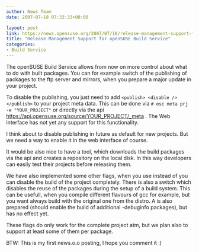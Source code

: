 ```yaml
---
author: News Team
date: 2007-07-18 07:33:33+00:00

layout: post
link: https://news.opensuse.org/2007/07/18/release-management-support-for-opensuse-build-service/
title: "Release Management Support for openSUSE Build Service"
categories:
- Build Service
---
```

The openSUSE Build Service allows from now on more control about what to do with built packages. You can for example switch of the publishing of packages to the ftp server and mirrors, when you prepare a major update in your project.

<!-- more -->
To disable the publishing, you just need to add
`
<publish>
<disable />
</publish>
`
to your project meta data. This can be done via `# osc meta prj -e "YOUR_PROJECT"` or directly via the api https://api.opensuse.org/source/YOUR_PROJECT/_meta . The Web interface has not yet any support for this functionality.

I think about to disable publishing in future as default for new projects. But we need a way to enable it in the web interface of course.

It would be also nice to have a tool, which downloads the build packages via the api and creates a repository on the local disk. In this way developers can easily test their projects before releasing them.

We have also implemented some other flags, when you use <build> instead of <publish> you can disable the build of the project completely. 
There is also a <useforbuild> switch which disables the reuse of the packages during the setup of a build system. This can be usefull, when you compile different flavours of gcc for example, but you want always build with the original one from the distro.
A <debuginfo> is also prepared (should enable the build of additional -debuginfo packages), but has no effect yet.

These flags do only work for the complete project atm, but we plan also to support at least some of them per package.

BTW: This is my first news.o.o posting, I hope you comment it :)
